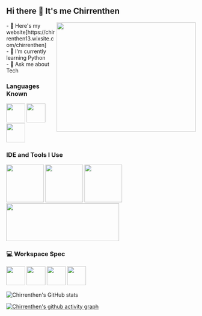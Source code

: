 ## Hi there 👋 It's me Chirrenthen

<img align="right" width="370" height="290" src="https://i.pinimg.com/originals/47/f0/34/47f0342cec72b800463bf003eac1257e.gif">
- 🔭 Here's my website[https://chirrenthen13.wixsite.com/chirrenthen]<br>
- 🌱 I’m currently learning Python<br>
- 💬 Ask me about Tech<br>


### Languages Known
<img height="50" width="50" src="https://img.icons8.com/color/48/000000/python.png" />   <img height="50" width="50" src="https://img.icons8.com/color/48/000000/c-programming.png" > <img height="50" width="50" src="https://img.icons8.com/color/48/000000/c-plus-plus-logo.png" >

### IDE and Tools I Use
<img height="100" width="100" src="https://img.icons8.com/color/48/000000/arduino.png"/> <img height="100" width="100" src="https://img.icons8.com/color/48/000000/chatgpt.png"/>
<img height="100" width="100" src="https://www.espressif.com/sites/all/themes/espressif/logo-black.svg"/> 
<img height="100" width="300" src="https://techiesms.com/wp-content/uploads/2022/11/cropped-cropped-newlogo-banner-1.png"/> 


### 💻 Workspace Spec
<img height="50" src="https://in-media.apjonlinecdn.com/logo/stores/1/LogoHPblue_1.svg"/> <img height="50" src="https://upload.wikimedia.org/wikipedia/commons/thumb/8/85/Intel_logo_2023.svg/768px-Intel_logo_2023.svg.png"/> 
<img height="50" src="https://upload.wikimedia.org/wikipedia/en/thumb/4/4b/Intel_Core_i5_%2811th_generation%2C_logo%29.svg/768px-Intel_Core_i5_%2811th_generation%2C_logo%29.svg.png?20211018065945"/>  <img height="50" src="https://upload.wikimedia.org/wikipedia/en/thumb/4/44/Intel_Iris_Xe_Graphics_%28logo%29.svg/330px-Intel_Iris_Xe_Graphics_%28logo%29.svg.png"/>  
  

  

![Chirrenthen's GitHub stats](https://github-readme-stats.vercel.app/api?username=Chirrenthen&theme=dark&show_icons=true&&hide=issues,contribs)


[![Chirrenthen's github activity graph](https://github-readme-activity-graph.vercel.app/graph?username=Chirrenthen&bg_color=000000&color=ffffff&line=51f565&point=ffffff&area=true&hide_border=true)](https://github.com/ashutosh00710/github-readme-activity-graph)
